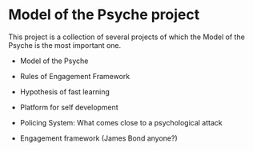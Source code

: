 # Model of the Psyche project

This project is a collection of several projects of which the Model of the
Psyche is the most important one.

* Model of the Psyche

* Rules of Engagement Framework

* Hypothesis of fast learning

* Platform for self development

* Policing System: What comes close to a psychological attack

* Engagement framework (James Bond anyone?)